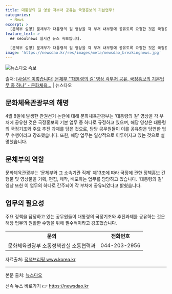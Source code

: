 ```yaml
---
title: 대통령의 길 영상 각부처 공유는 국정홍보의 기본업무!
categories:
  - News
excerpt: >
  [문체부 설명] 문체부가 대통령의 길 영상을 각 부처 내부망에 공유토록 요청한 것은 국정홍보의 기본업무 중 …
feature_text: >
  ## seoulnews 실시간 뉴스 속보입니다.

  [문체부 설명] 문체부가 대통령의 길 영상을 각 부처 내부망에 공유토록 요청한 것은 국정홍보의 기본업무 중 …
image: 'https://newsdao.kr/res/images/meta/newsdao_breakingnews.jpg'
---
```


![뉴스다오 속보](https://newsdao.kr/res/images/meta/newsdao_breakingnews.jpg)

<p>출처: <a href="https://newsdao.kr/3541" rel="dofollow">[사실은 이렇습니다] 문체부 “‘대통령의 길’ 영상 각부처 공유, 국정홍보의 기본업무 중 하나” - 문화체육…</a> | 뉴스다오</p>

<h2 data-ke-size="size26">문화체육관광부의 해명</h2>
<p data-ke-size="size16">4월 8일에 발생한 관권선거 논란에 대해 문화체육관광부는 '대통령의 길' 영상을 각 부처에 공유한 것은 국정홍보의 기본 업무 중 하나로 규정하고 있으며, 해당 영상은 대통령의 국정기조와 주요 추진 과제를 담은 것으로, 담당 공무원들이 이를 공유함은 당연한 업무 수행이라고 강조했습니다. 또한, 해당 업무는 일상적으로 이루어지고 있는 것으로 설명했습니다.</p>

<h2 data-ke-size="size26">문체부의 역할</h2>
<p data-ke-size="size16">문화체육관광부는 '문체부와 그 소속기관 직제' 제13조에 따라 국정에 관한 정책홍보 간행물 및 영상물을 기획, 편집, 제작, 배포하는 업무를 담당하고 있습니다. '대통령의 길' 영상 또한 이 업무의 하나로 간주되어 각 부처에 공유되었다고 밝혔습니다.</p>

<h2 data-ke-size="size26">업무의 필요성</h2>
<p data-ke-size="size16">주요 정책을 담당하고 있는 공무원들이 대통령의 국정기조와 추진과제를 공유하는 것은 해당 업무의 원활한 수행을 위해 필수적이라고 강조했습니다.</p>

<table>
	<tbody>
		<tr>
			<td style="text-align: center; height: 17px;"><strong>문의</strong></td>
			<td style="text-align: center; height: 17px;"><strong>전화번호</strong></td>
		</tr>
		<tr>
			<td style="text-align: center; height: 17px;">문화체육관광부 소통정책관실 소통협력과</td>
			<td style="text-align: center; height: 17px;">044-203-2956</td>
		</tr>
	</tbody>
</table>

<p data-ke-size="size16">자료출처: <a href="www.korea.kr">정책브리핑 www.korea.kr</a></p>

<hr>

<p data-ke-size="size16">본문 출처: <a href="https://newsdao.kr/3541">뉴스다오</a></p> 

신속 뉴스 바로가기 👉 <a href="https://newsdao.kr" rel="dofollow">https://newsdao.kr</a>


